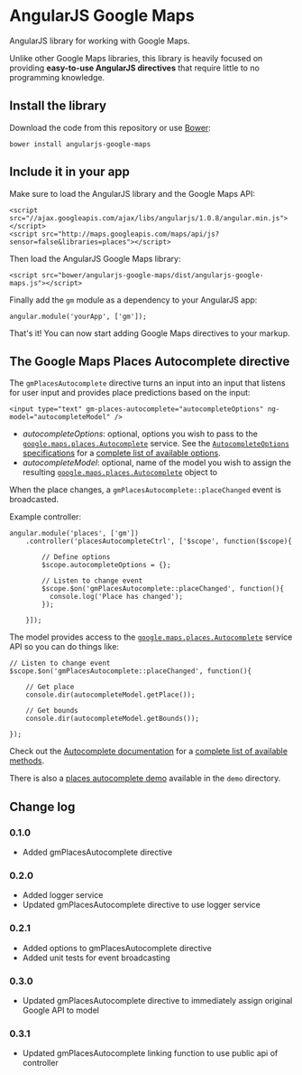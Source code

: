 # AngularJS Google Maps

AngularJS library for working with Google Maps.

Unlike other Google Maps libraries, this library is heavily focused on providing **easy-to-use AngularJS directives** that require little to no programming knowledge.

## Install the library

Download the code from this repository or use [Bower](http://bower.io):

    bower install angularjs-google-maps
    
## Include it in your app

Make sure to load the AngularJS library and the Google Maps API:

    <script src="//ajax.googleapis.com/ajax/libs/angularjs/1.0.8/angular.min.js"></script>
    <script src="http://maps.googleapis.com/maps/api/js?sensor=false&libraries=places"></script>
    
Then load the AngularJS Google Maps library:

    <script src="bower/angularjs-google-maps/dist/angularjs-google-maps.js"></script>
    
Finally add the `gm` module as a dependency to your AngularJS app:

    angular.module('yourApp', ['gm']);

That's it! You can now start adding Google Maps directives to your markup.

## The Google Maps Places Autocomplete directive

The `gmPlacesAutocomplete` directive turns an input into an input that listens for user input and provides place predictions based on the input:

    <input type="text" gm-places-autocomplete="autocompleteOptions" ng-model="autocompleteModel" />

- *autocompleteOptions*: optional, options you wish to pass to the [`google.maps.places.Autocomplete`](https://developers.google.com/maps/documentation/javascript/reference?hl=nl#Autocomplete) service. See the [`AutocompleteOptions` specifications](https://developers.google.com/maps/documentation/javascript/reference?hl=nl#AutocompleteOptions) for a [complete list of available options](https://developers.google.com/maps/documentation/javascript/reference?hl=nl#AutocompleteOptions).
- *autocompleteModel*: optional, name of the model you wish to assign the resulting [`google.maps.places.Autocomplete`](https://developers.google.com/maps/documentation/javascript/reference?hl=nl#Autocomplete) object to

When the place changes, a `gmPlacesAutocomplete::placeChanged` event is broadcasted.

Example controller:

    angular.module('places', ['gm'])
        .controller('placesAutocompleteCtrl', ['$scope', function($scope){

            // Define options
            $scope.autocompleteOptions = {};

            // Listen to change event
            $scope.$on('gmPlacesAutocomplete::placeChanged', function(){
              console.log('Place has changed');
            });

        }]);

The model provides access to the [`google.maps.places.Autocomplete`](https://developers.google.com/maps/documentation/javascript/reference?hl=nl#Autocomplete) service API so you can do things like:

    // Listen to change event
    $scope.$on('gmPlacesAutocomplete::placeChanged', function(){

        // Get place
        console.dir(autocompleteModel.getPlace());

        // Get bounds
        console.dir(autocompleteModel.getBounds());

    });


Check out the [Autocomplete documentation](https://developers.google.com/maps/documentation/javascript/reference?hl=nl#Autocomplete) for a [complete list of available methods](https://developers.google.com/maps/documentation/javascript/reference?hl=nl#Autocomplete).

There is also a [places autocomplete demo](https://github.com/jvandemo/angularjs-google-maps/tree/master/demo/places) available in the `demo` directory.

## Change log

### 0.1.0

- Added gmPlacesAutocomplete directive

### 0.2.0

- Added logger service
- Updated gmPlacesAutocomplete directive to use logger service

### 0.2.1

- Added options to gmPlacesAutocomplete directive
- Added unit tests for event broadcasting

### 0.3.0

- Updated gmPlacesAutocomplete directive to immediately assign original Google API to model

### 0.3.1

- Updated gmPlacesAutocomplete linking function to use public api of controller
